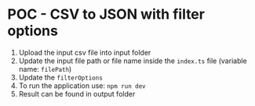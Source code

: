 # POC - CSV to JSON with filter options

1. Upload the input csv file into input folder
2. Update the input file path or file name inside the `index.ts` file (variable name: `filePath`)
3. Update the `filterOptions`
4. To run the application use: `npm run dev`
5. Result can be found in output folder
